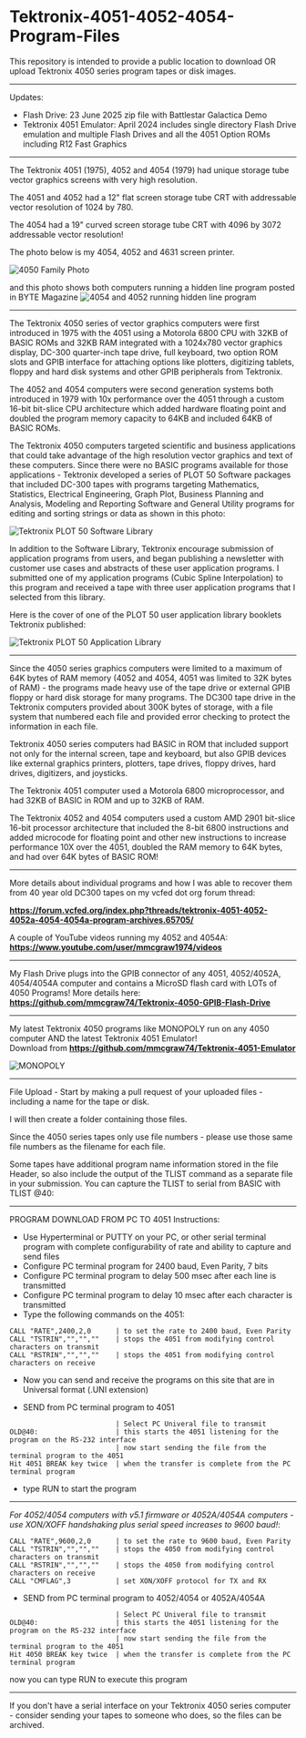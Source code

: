 # Tektronix-4051-4052-4054-Program-Files

This repository is intended to provide a public location to download OR upload Tektronix 4050 series program tapes or disk images.
**************
Updates:
 - Flash Drive: 23 June 2025 zip file with Battlestar Galactica Demo
 - Tektronix 4051 Emulator: April 2024 includes single directory Flash Drive emulation and multiple Flash Drives and all the 4051 Option ROMs including R12 Fast Graphics

**************
The Tektronix 4051 (1975), 4052 and 4054 (1979) had unique storage tube vector graphics screens with very high resolution.  

The 4051 and 4052 had a 12" flat screen storage tube CRT with addressable vector resolution of 1024 by 780.   


The 4054 had a 19" curved screen storage tube CRT with 4096 by 3072 addressable vector resolution!

The photo below is my 4054, 4052 and 4631 screen printer.

![4050 Family Photo](./4052%20and%204054%20highlighted.jpg)

and this photo shows both computers running a hidden line program posted in BYTE Magazine
![4054 and 4052 running hidden line program](./Tektronix%204052%20and%204054%20running%20hidden%20line%20program.png)

************************
The Tektronix 4050 series of vector graphics computers were first introduced in 1975 with the 4051 using a Motorola 6800 CPU with 32KB of BASIC ROMs and 32KB RAM integrated with a 1024x780 vector graphics display, DC-300 quarter-inch tape drive, full keyboard, two option ROM slots and GPIB interface for attaching options like plotters, digitizing tablets, floppy and hard disk systems and other GPIB peripherals from Tektronix.

The 4052 and 4054 computers were second generation systems both introduced in 1979 with 10x performance over the 4051 through a custom 16-bit bit-slice CPU architecture which added hardware floating point and doubled the program memory capacity to 64KB and included 64KB of BASIC ROMs.

The Tektronix 4050 computers targeted scientific and business applications that could take advantage of the high resolution vector graphics and text of these computers.  Since there were no BASIC programs available for those applications - Tektronix developed a series of PLOT 50 Software packages that included DC-300 tapes with programs targeting Mathematics, Statistics, Electrical Engineering, Graph Plot, Business Planning and Analysis, Modeling and Reporting Software and General Utility programs for editing and sorting strings or data as shown in this photo:

![Tektronix PLOT 50 Software Library](./Tektronix%20PLOT%2050%20Software.png)

In addition to the Software Library, Tektronix encourage submission of application programs from users, and began publishing a newsletter with customer use cases and abstracts of these user application programs.  I submitted one of my application programs (Cubic Spline Interpolation) to this program and received a tape with three user application programs that I selected from this library.

Here is the cover of one of the PLOT 50 user application library booklets Tektronix published:

![Tektronix PLOT 50 Application Library](./Tek%20Application%20Library%20programs%20-%20cover%20page.png)

************************

Since the 4050 series graphics computers were limited to a maximum of 64K bytes of RAM memory (4052 and 4054, 4051 was limited to 32K bytes of RAM) - the programs made heavy use of the tape drive or external GPIB floppy or hard disk storage for many programs.  The DC300 tape drive in the Tektronix computers provided about 300K bytes of storage, with a file system that numbered each file and provided error checking to protect the information in each file.

Tektronix 4050 series computers had BASIC in ROM that included support not only for the internal screen, tape and keyboard, but also GPIB devices like external graphics printers, plotters, tape drives, floppy drives, hard drives, digitizers, and joysticks.

The Tektronix 4051 computer used a Motorola 6800 microprocessor, and had 32KB of BASIC in ROM and up to 32KB of RAM.

The Tektronix 4052 and 4054 computers used a custom AMD 2901 bit-slice 16-bit processor architecture that included the 8-bit 6800 instructions and added microcode for floating point and other new instructions to increase performance 10X over the 4051, doubled the RAM memory to 64K bytes, and had over 64K bytes of BASIC ROM!

***********

More details about individual programs and how I was able to recover them from 40 year old DC300 tapes on my vcfed dot org forum thread:

**https://forum.vcfed.org/index.php?threads/tektronix-4051-4052-4052a-4054-4054a-program-archives.65705/**

A couple of YouTube videos running my 4052 and 4054A:
**https://www.youtube.com/user/mmcgraw1974/videos**

***********

My Flash Drive plugs into the GPIB connector of any 4051, 4052/4052A, 4054/4054A computer and contains a MicroSD flash card with LOTs of 4050 Programs!
More details here: **https://github.com/mmcgraw74/Tektronix-4050-GPIB-Flash-Drive**

*********

My latest Tektronix 4050 programs like MONOPOLY run on any 4050 computer AND the latest Tektronix 4051 Emulator!  
Download from **https://github.com/mmcgraw74/Tektronix-4051-Emulator**

![MONOPOLY](./MONOPOLY.png)

***********
File Upload - Start by making a pull request of your uploaded files - including a name for the tape or disk.

I will then create a folder containing those files.

Since the 4050 series tapes only use file numbers - please use those same file numbers as the filename for each file.

Some tapes have additional program name information stored in the file Header, so also include the output of the TLIST command as a separate file in your submission.  You can capture the TLIST to serial from BASIC with TLIST @40:
*****
PROGRAM DOWNLOAD FROM PC TO 4051 Instructions:

- Use Hyperterminal or PUTTY on your PC, or other serial terminal program with complete configurability of rate and ability to capture and send files
- Configure PC terminal program for 2400 baud, Even Parity, 7 bits
- Configure PC terminal program to delay 500 msec after each line is transmitted
- Configure PC terminal program to delay 10 msec after each character is transmitted
- Type the following commands on the 4051:
```
CALL "RATE",2400,2,0      | to set the rate to 2400 baud, Even Parity
CALL "TSTRIN","","",""    | stops the 4051 from modifying control characters on transmit
CALL "RSTRIN","","",""    | stops the 4051 from modifying control characters on receive
```
- Now you can send and receive the programs on this site that are in Universal format (.UNI extension)

- SEND from PC terminal program to 4051
```
                          | Select PC Univeral file to transmit
OLD@40:                   | this starts the 4051 listening for the program on the RS-232 interface
                          | now start sending the file from the terminal program to the 4051
Hit 4051 BREAK key twice  | when the transfer is complete from the PC terminal program
```
- type RUN to start the program
******

_For 4052/4054 computers with v5.1 firmware or 4052A/4054A computers - use XON/XOFF handshaking plus serial speed increases to 9600 baud!_:
```
CALL "RATE",9600,2,0      | to set the rate to 9600 baud, Even Parity
CALL "TSTRIN","","",""    | stops the 4050 from modifying control characters on transmit
CALL "RSTRIN","","",""    | stops the 4050 from modifying control characters on receive
CALL "CMFLAG",3           | set XON/XOFF protocol for TX and RX
```
- SEND from PC terminal program to 4052/4054 or 4052A/4054A
```
                          | Select PC Univeral file to transmit
OLD@40:                   | this starts the 4051 listening for the program on the RS-232 interface
                          | now start sending the file from the terminal program to the 4051
Hit 4050 BREAK key twice  | when the transfer is complete from the PC terminal program
```
now you can type RUN to execute this program

***********
If you don't have a serial interface on your Tektronix 4050 series computer - consider sending your tapes to someone who does, so the files can be archived.
